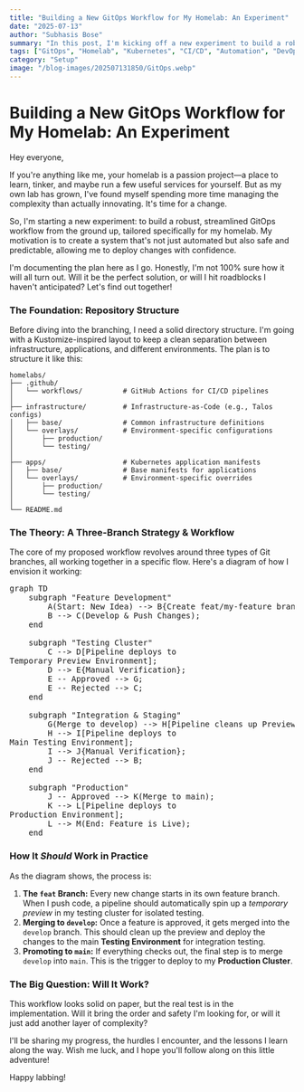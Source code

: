 ```yaml
---
title: "Building a New GitOps Workflow for My Homelab: An Experiment"
date: "2025-07-13"
author: "Subhasis Bose"
summary: "In this post, I'm kicking off a new experiment to build a robust GitOps workflow for my personal homelab. I'll walk you through my motivation for tackling my lab's growing complexity and my plan for creating a safer, more predictable deployment process. I've detailed the Kustomize-inspired repository structure I'm starting with and the three-branch Git strategy I'll be using to move changes from development to production. Follow along as I see how it all turns out."
tags: ["GitOps", "Homelab", "Kubernetes", "CI/CD", "Automation", "DevOps", "Infrastructure as Code", "Kustomize", "GitHub Actions"]
category: "Setup"
image: "/blog-images/202507131850/GitOps.webp"
---
```


# Building a New GitOps Workflow for My Homelab: An Experiment

Hey everyone,

If you're anything like me, your homelab is a passion project—a place to learn, tinker, and maybe run a few useful services for yourself. But as my own lab has grown, I've found myself spending more time managing the complexity than actually innovating. It's time for a change.

So, I'm starting a new experiment: to build a robust, streamlined GitOps workflow from the ground up, tailored specifically for my homelab. My motivation is to create a system that's not just automated but also safe and predictable, allowing me to deploy changes with confidence.

I'm documenting the plan here as I go. Honestly, I'm not 100% sure how it will all turn out. Will it be the perfect solution, or will I hit roadblocks I haven't anticipated? Let's find out together!

### The Foundation: Repository Structure

Before diving into the branching, I need a solid directory structure. I'm going with a Kustomize-inspired layout to keep a clean separation between infrastructure, applications, and different environments. The plan is to structure it like this:

```
homelabs/
├── .github/
│   └── workflows/          # GitHub Actions for CI/CD pipelines
│
├── infrastructure/         # Infrastructure-as-Code (e.g., Talos configs)
│   ├── base/               # Common infrastructure definitions
│   └── overlays/           # Environment-specific configurations
│       ├── production/
│       └── testing/
│
├── apps/                   # Kubernetes application manifests
│   ├── base/               # Base manifests for applications
│   └── overlays/           # Environment-specific overrides
│       ├── production/
│       └── testing/
│
└── README.md
```

### The Theory: A Three-Branch Strategy & Workflow

The core of my proposed workflow revolves around three types of Git branches, all working together in a specific flow. Here's a diagram of how I envision it working:

<pre class="mermaid">
graph TD
    subgraph "Feature Development"
        A(Start: New Idea) --> B{Create feat/my-feature branch};
        B --> C(Develop & Push Changes);
    end

    subgraph "Testing Cluster"
        C --> D[Pipeline deploys to<br>Temporary Preview Environment];
        D --> E{Manual Verification};
        E -- Approved --> G;
        E -- Rejected --> C;
    end
    
    subgraph "Integration & Staging"
        G(Merge to develop) --> H[Pipeline cleans up Preview Env];
        H --> I[Pipeline deploys to<br>Main Testing Environment];
        I --> J{Manual Verification};
        J -- Rejected --> B;
    end

    subgraph "Production"
        J -- Approved --> K(Merge to main);
        K --> L[Pipeline deploys to<br>Production Environment];
        L --> M(End: Feature is Live);
    end
</pre>

### How It *Should* Work in Practice

As the diagram shows, the process is:

1.  **The `feat` Branch:** Every new change starts in its own feature branch. When I push code, a pipeline should automatically spin up a *temporary preview* in my testing cluster for isolated testing.
2.  **Merging to `develop`:** Once a feature is approved, it gets merged into the `develop` branch. This should clean up the preview and deploy the changes to the main **Testing Environment** for integration testing.
3.  **Promoting to `main`:** If everything checks out, the final step is to merge `develop` into `main`. This is the trigger to deploy to my **Production Cluster**.

### The Big Question: Will It Work?

This workflow looks solid on paper, but the real test is in the implementation. Will it bring the order and safety I'm looking for, or will it just add another layer of complexity?

I'll be sharing my progress, the hurdles I encounter, and the lessons I learn along the way. Wish me luck, and I hope you'll follow along on this little adventure!

Happy labbing!

<script type="module">
	import mermaid from 'https://cdn.jsdelivr.net/npm/mermaid@10/dist/mermaid.esm.min.mjs';
	mermaid.initialize({
		startOnLoad: true,
		theme: 'base'
	});
</script>